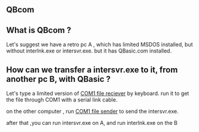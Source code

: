 QBcom
--
What is QBcom ?
----
Let's suggest we have a retro pc A , which has limited MSDOS installed, but without interlnk.exe or intersvr.exe.
but it has QBasic.com installed.

How can we transfer a intersvr.exe to it, from another pc B, with QBasic ?
----
Let's type a limited version of [COM1 file reciever](recv2.bas) by keyboard.
run it to get the file through COM1 with a serial link cable.

on the other computer , run  [COM1 file sender](send2.bas) to send the intersvr.exe.

after that ,you can run intersvr.exe on A, and run interlnk.exe on the B
